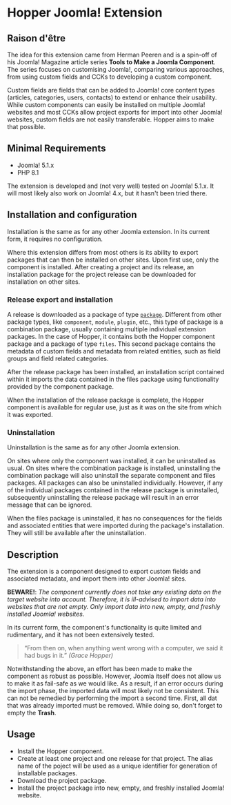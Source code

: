 # Hopper Joomla! Extension

## Raison d'être

The idea for this extension came from Herman Peeren and is a spin-off of his Joomla! Magazine article series **Tools to
Make a Joomla Component**. The series focuses on customising Joomla!, comparing various approaches, from using custom
fields and CCKs to developing a custom component.

Custom fields are fields that can be added to Joomla! core content types (articles, categories, users, contacts) to
extend or enhance their usability. While custom components can easily be installed on multiple Joomla! websites and most
CCKs allow project exports for import into other Joomla! websites, custom fields are not easily transferable. Hopper
aims to make that possible.

## Minimal Requirements

- Joomla! 5.1.x
- PHP 8.1

The extension is developed and (not very well) tested on Joomla! 5.1.x. It will most likely also work on Joomla! 4.x,
but it hasn't been tried there.

## Installation and configuration ##

Installation is the same as for any other Joomla extension. In its current form, it requires no configuration.

Where this extension differs from most others is its ability to export packages that can then be installed on other
sites. Upon first use, only the component is installed. After creating a project and its release, an installation
package for the project release can be downloaded for installation on other sites.

### Release export and installation

A release is downloaded as a package of type [`package`](https://docs.joomla.org/Package). Different from other package
types, like `component`, `module`, `plugin`, etc., this type of package is a combination package, usually containing
multiple individual extension packages. In the case of Hopper, it contains both the Hopper component package and a
package of type `files`. This second package contains the metadata of custom fields and metadata from related
entities, such as field groups and field related categories.

After the release package has been installed, an installation script contained within it imports the data contained in
the files package using functionality provided by the component package.

When the installation of the release package is complete, the Hopper component is available for regular use, just as it
was on the site from which it was exported.

### Uninstallation

Uninstallation is the same as for any other Joomla extension.

On sites where only the component was installed, it can be uninstalled as usual. On sites where the combination package
is installed, uninstalling the combination package will also uninstall the separate component and files packages. All
packages can also be uninstalled individually. However, if any of the individual packages contained in the release
package is uninstalled, subsequently uninstalling the release package will result in an error message that can be
ignored.

When the files package is uninstalled, it has no consequences for the fields and associated entities that were imported
during the package's installation. They will still be available after the uninstallation.

## Description

The extension is a component designed to export custom fields and associated metadata, and import them into other
Joomla! sites.

**BEWARE!**: *The component currently does not take any existing data on the target website into account. Therefore, it
is ill-advised to import data into websites that are not empty. Only import data into new, empty, and freshly installed
Joomla! websites.*

In its current form, the component's functionality is quite limited and rudimentary, and it has not been extensively
tested.

> “From then on, when anything went wrong with a computer, we said it had bugs in it.”
_(Grace Hopper)_

Notwithstanding the above, an effort has been made to make the component as robust as possible. However, Joomla itself
does not allow us to make it as fail-safe as we would like. As a result, if an error occurs during the import phase, the
imported data will most likely not be consistent. This can not be remedied by performing the import a second time.
First, all dat that was already imported must be removed. While doing so, don't forget to empty the **Trash**.

## Usage

- Install the Hopper component.
- Create at least one project and one release for that project. The alias name of the poject will be used as a unique
  identifier for generation of installable packages.
- Download the project package.
- Install the project package into new, empty, and freshly installed Joomla! website.